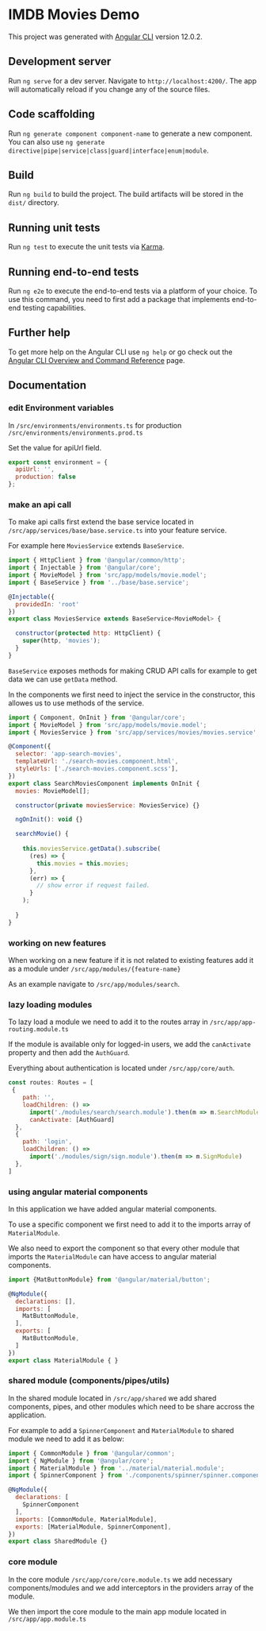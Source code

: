 # IMDB Movies Demo

This project was generated with [Angular CLI](https://github.com/angular/angular-cli) version 12.0.2.

## Development server

Run `ng serve` for a dev server. Navigate to `http://localhost:4200/`. The app will automatically reload if you change any of the source files.

## Code scaffolding

Run `ng generate component component-name` to generate a new component. You can also use `ng generate directive|pipe|service|class|guard|interface|enum|module`.

## Build

Run `ng build` to build the project. The build artifacts will be stored in the `dist/` directory.

## Running unit tests

Run `ng test` to execute the unit tests via [Karma](https://karma-runner.github.io).

## Running end-to-end tests

Run `ng e2e` to execute the end-to-end tests via a platform of your choice. To use this command, you need to first add a package that implements end-to-end testing capabilities.

## Further help

To get more help on the Angular CLI use `ng help` or go check out the [Angular CLI Overview and Command Reference](https://angular.io/cli) page.

## Documentation

### edit Environment variables

In `/src/environments/environments.ts` for production `/src/environments/environments.prod.ts`

Set the value for apiUrl field.

```javascript
export const environment = {
  apiUrl: '',
  production: false
};
```
### make an api call

To make api calls first extend the base service located in `/src/app/services/base/base.service.ts` into your feature service.

For example here `MoviesService` extends `BaseService`.

```javascript
import { HttpClient } from '@angular/common/http';
import { Injectable } from '@angular/core';
import { MovieModel } from 'src/app/models/movie.model';
import { BaseService } from '../base/base.service';

@Injectable({
  providedIn: 'root'
})
export class MoviesService extends BaseService<MovieModel> {

  constructor(protected http: HttpClient) { 
    super(http, 'movies');
  }
}
```

`BaseService` exposes methods for making CRUD API calls for example to get data we can use `getData` method.

In the components we first need to inject the service in the constructor, this allowes us to use methods of the service.

```javascript
import { Component, OnInit } from '@angular/core';
import { MovieModel } from 'src/app/models/movie.model';
import { MoviesService } from 'src/app/services/movies/movies.service';

@Component({
  selector: 'app-search-movies',
  templateUrl: './search-movies.component.html',
  styleUrls: ['./search-movies.component.scss'],
})
export class SearchMoviesComponent implements OnInit {
  movies: MovieModel[];

  constructor(private moviesService: MoviesService) {}

  ngOnInit(): void {}

  searchMovie() {
   
    this.moviesService.getData().subscribe(
      (res) => {
        this.movies = this.movies;
      },
      (err) => {
        // show error if request failed.
      }
    );
    
  }
}
```
### working on new features

When working on a new feature if it is not related to existing features add it as a module under `/src/app/modules/{feature-name}`

As an example navigate to `/src/app/modules/search`.

### lazy loading modules

To lazy load a module we need to add it to the routes array in `/src/app/app-routing.module.ts`

If the module is available only for logged-in users, we add the `canActivate` property and then add the `AuthGuard`.

Everything about authentication is located under `/src/app/core/auth`.

```javascript
const routes: Routes = [
 {
    path: '',
    loadChildren: () =>
      import('./modules/search/search.module').then(m => m.SearchModule),
      canActivate: [AuthGuard]
  },
  {
    path: 'login',
    loadChildren: () =>
      import('./modules/sign/sign.module').then(m => m.SignModule)
  },
]
```
### using angular material components

In this application we have added angular material components.

To use a specific component we first need to add it to the imports array of `MaterialModule`.

We also need to export the component so that every other module that imports the `MaterialModule` can have access to angular material components.

```javascript
import {MatButtonModule} from '@angular/material/button';

@NgModule({
  declarations: [],
  imports: [
    MatButtonModule,
  ],
  exports: [
    MatButtonModule,
  ]
})
export class MaterialModule { }

```

### shared module (components/pipes/utils)

In the shared module located in `/src/app/shared` we add shared components, pipes, and other modules which need to be share accross the application.

For example to add a `SpinnerComponent` and `MaterialModule` to shared module we need to add it as below:

```javascript
import { CommonModule } from '@angular/common';
import { NgModule } from '@angular/core';
import { MaterialModule } from '../material/material.module';
import { SpinnerComponent } from './components/spinner/spinner.component';

@NgModule({
  declarations: [
    SpinnerComponent
  ],
  imports: [CommonModule, MaterialModule],
  exports: [MaterialModule, SpinnerComponent],
})
export class SharedModule {}
```

### core module

In the core module `/src/app/core/core.module.ts` we add necessary components/modules and we add interceptors in the providers array of the module.

We then import the core module to the main app module located in `/src/app/app.module.ts`
